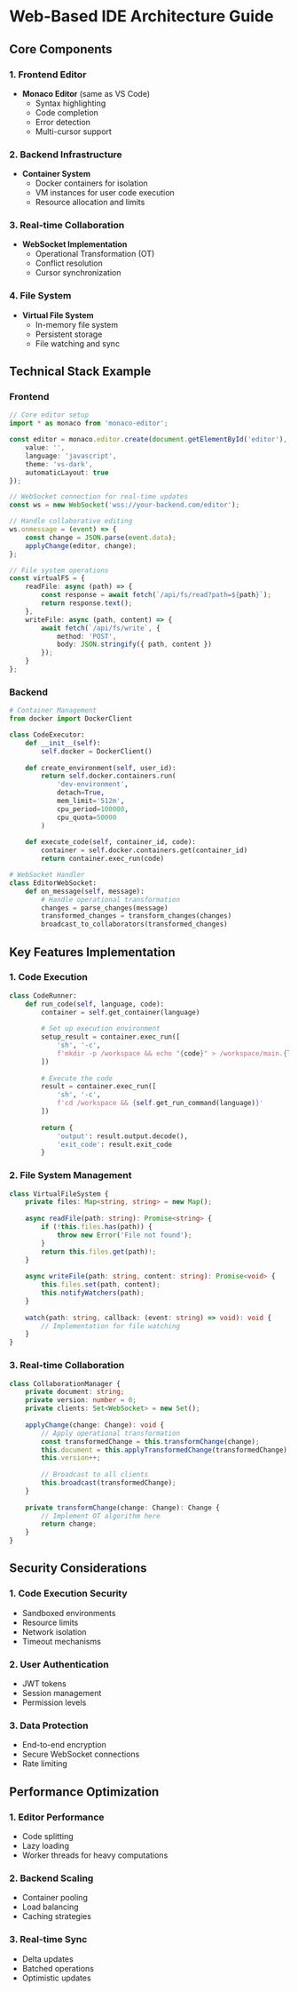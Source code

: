 # Web-Based IDE Architecture Guide

## Core Components

### 1. Frontend Editor
- **Monaco Editor** (same as VS Code)
  - Syntax highlighting
  - Code completion
  - Error detection
  - Multi-cursor support
  
### 2. Backend Infrastructure
- **Container System**
  - Docker containers for isolation
  - VM instances for user code execution
  - Resource allocation and limits
  
### 3. Real-time Collaboration
- **WebSocket Implementation**
  - Operational Transformation (OT)
  - Conflict resolution
  - Cursor synchronization
  
### 4. File System
- **Virtual File System**
  - In-memory file system
  - Persistent storage
  - File watching and sync

## Technical Stack Example

### Frontend
```typescript
// Core editor setup
import * as monaco from 'monaco-editor';

const editor = monaco.editor.create(document.getElementById('editor'), {
    value: '',
    language: 'javascript',
    theme: 'vs-dark',
    automaticLayout: true
});

// WebSocket connection for real-time updates
const ws = new WebSocket('wss://your-backend.com/editor');

// Handle collaborative editing
ws.onmessage = (event) => {
    const change = JSON.parse(event.data);
    applyChange(editor, change);
};

// File system operations
const virtualFS = {
    readFile: async (path) => {
        const response = await fetch(`/api/fs/read?path=${path}`);
        return response.text();
    },
    writeFile: async (path, content) => {
        await fetch(`/api/fs/write`, {
            method: 'POST',
            body: JSON.stringify({ path, content })
        });
    }
};
```

### Backend
```python
# Container Management
from docker import DockerClient

class CodeExecutor:
    def __init__(self):
        self.docker = DockerClient()
    
    def create_environment(self, user_id):
        return self.docker.containers.run(
            'dev-environment',
            detach=True,
            mem_limit='512m',
            cpu_period=100000,
            cpu_quota=50000
        )
    
    def execute_code(self, container_id, code):
        container = self.docker.containers.get(container_id)
        return container.exec_run(code)

# WebSocket Handler
class EditorWebSocket:
    def on_message(self, message):
        # Handle operational transformation
        changes = parse_changes(message)
        transformed_changes = transform_changes(changes)
        broadcast_to_collaborators(transformed_changes)
```

## Key Features Implementation

### 1. Code Execution
```python
class CodeRunner:
    def run_code(self, language, code):
        container = self.get_container(language)
        
        # Set up execution environment
        setup_result = container.exec_run([
            'sh', '-c',
            f'mkdir -p /workspace && echo "{code}" > /workspace/main.{language}'
        ])
        
        # Execute the code
        result = container.exec_run([
            'sh', '-c',
            f'cd /workspace && {self.get_run_command(language)}'
        ])
        
        return {
            'output': result.output.decode(),
            'exit_code': result.exit_code
        }
```

### 2. File System Management
```typescript
class VirtualFileSystem {
    private files: Map<string, string> = new Map();
    
    async readFile(path: string): Promise<string> {
        if (!this.files.has(path)) {
            throw new Error('File not found');
        }
        return this.files.get(path)!;
    }
    
    async writeFile(path: string, content: string): Promise<void> {
        this.files.set(path, content);
        this.notifyWatchers(path);
    }
    
    watch(path: string, callback: (event: string) => void): void {
        // Implementation for file watching
    }
}
```

### 3. Real-time Collaboration
```typescript
class CollaborationManager {
    private document: string;
    private version: number = 0;
    private clients: Set<WebSocket> = new Set();
    
    applyChange(change: Change): void {
        // Apply operational transformation
        const transformedChange = this.transformChange(change);
        this.document = this.applyTransformedChange(transformedChange);
        this.version++;
        
        // Broadcast to all clients
        this.broadcast(transformedChange);
    }
    
    private transformChange(change: Change): Change {
        // Implement OT algorithm here
        return change;
    }
}
```

## Security Considerations

### 1. Code Execution Security
- Sandboxed environments
- Resource limits
- Network isolation
- Timeout mechanisms

### 2. User Authentication
- JWT tokens
- Session management
- Permission levels

### 3. Data Protection
- End-to-end encryption
- Secure WebSocket connections
- Rate limiting

## Performance Optimization

### 1. Editor Performance
- Code splitting
- Lazy loading
- Worker threads for heavy computations

### 2. Backend Scaling
- Container pooling
- Load balancing
- Caching strategies

### 3. Real-time Sync
- Delta updates
- Batched operations
- Optimistic updates
